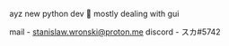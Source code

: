 ayz 
new python dev 🐍
mostly dealing with gui

mail - stanislaw.wronski@proton.me
discord - スカ#5742
